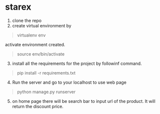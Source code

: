 # starex

1. clone the repo
2. create virtual environment by 
  > virtualenv env
  
  activate environment created.
  > source env/bin/activate
3. install all the requirements for the project by followinf command. 
  > pip install -r requirements.txt 

4. Run the server and go to your localhost to use web page 
  > python manage.py runserver

5. on home page there will be search bar to input url of the product. It will return the discount price.
